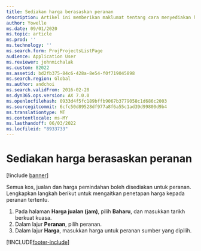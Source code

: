```yaml
---
title: Sediakan harga berasaskan peranan
description: Artikel ini memberikan maklumat tentang cara menyediakan harga untuk peranan tertentu.
author: Yowelle
ms.date: 09/01/2020
ms.topic: article
ms.prod: ''
ms.technology: ''
ms.search.form: ProjProjectsListPage
audience: Application User
ms.reviewer: johnmichalak
ms.custom: 82022
ms.assetid: bd2fb375-84c6-428a-8e54-f0f719045898
ms.search.region: Global
ms.author: andchoi
ms.search.validFrom: 2016-02-28
ms.dyn365.ops.version: AX 7.0.0
ms.openlocfilehash: 0933d4f5fc189bffb9067b3779058c1d686c2003
ms.sourcegitcommit: 6cfc50d89528df977a8f6a55c1ad39d99800d9b4
ms.translationtype: MT
ms.contentlocale: ms-MY
ms.lasthandoff: 06/03/2022
ms.locfileid: "8933733"
---
```

# <a name="set-up-role-based-pricing"></a>Sediakan harga berasaskan peranan

[!include [banner](../includes/banner.md)]

Semua kos, jualan dan harga pemindahan boleh disediakan untuk peranan. Lengkapkan langkah berikut untuk mengaitkan penetapan harga kepada peranan tertentu.

1. Pada halaman **Harga jualan (jam)**, pilih **Baharu**, dan masukkan tarikh berkuat kuasa.
2. Dalam lajur **Peranan**, pilih peranan.
3. Dalam lajur **Harga**, masukkan harga untuk peranan sumber yang dipilih.


[!INCLUDE[footer-include](../includes/footer-banner.md)]